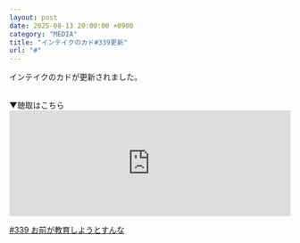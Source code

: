 ```yaml
---
layout: post
date: 2025-08-13 20:00:00 +0900
category: "MEDIA"
title: "インテイクのカド#339更新"
url: "#"
---
```


インテイクのカドが更新されました。

<br>
▼聴取はこちら

<style> .standfm-embed-iframe { height: 190px; } @media only screen and (max-device-width: 480px) { .standfm-embed-iframe { height: 230px; } } </style>
<iframe src="https://stand.fm/embed/episodes/689c81b4ef37cf82bbcf104c" class="standfm-embed-iframe" width="100%" frameborder="0" allowtransparency="true" allow="encrypted-media"></iframe>

<a href="https://stand.fm/episodes/689c81b4ef37cf82bbcf104c" target="_blank">#339 お前が教育しようとすんな</a>
